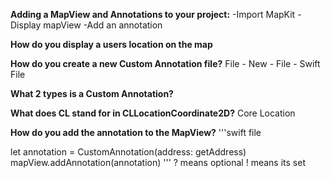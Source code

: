 
**Adding a MapView and Annotations to your project:**
-Import MapKit
-Display mapView
-Add an annotation

**How do you display a users location on the map**

**How do you create a new Custom Annotation file?**
File - New - File - Swift File

**What 2 types is a Custom Annotation?**

**What does CL stand for in CLLocationCoordinate2D?**
Core Location

**How do you add the annotation to the MapView?**
'''swift file

let annotation = CustomAnnotation(address: getAddress)
        mapView.addAnnotation(annotation)
'''
? means optional 
! means its set
